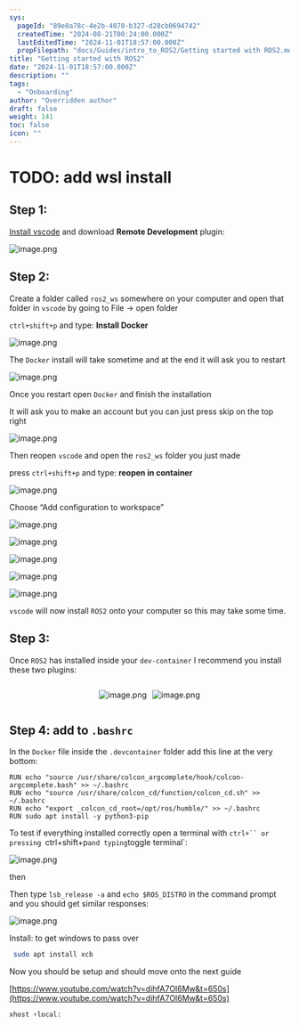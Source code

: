 ```yaml
---
sys:
  pageId: "89e0a78c-4e2b-4070-b327-d28cb0694742"
  createdTime: "2024-08-21T00:24:00.000Z"
  lastEditedTime: "2024-11-01T18:57:00.000Z"
  propFilepath: "docs/Guides/intro_to_ROS2/Getting started with ROS2.md"
title: "Getting started with ROS2"
date: "2024-11-01T18:57:00.000Z"
description: ""
tags:
  - "Onboarding"
author: "Overridden author"
draft: false
weight: 141
toc: false
icon: ""
---
```


# TODO: add wsl install

## Step 1:

[Install vscode](https://code.visualstudio.com/download) and download **Remote Development** plugin:

![image.png](https://prod-files-secure.s3.us-west-2.amazonaws.com/d518164a-d88e-44d1-a4ee-3adb3bd8bce0/efb52993-1881-4a40-b95e-6f020334f022/image.png?X-Amz-Algorithm=AWS4-HMAC-SHA256&X-Amz-Content-Sha256=UNSIGNED-PAYLOAD&X-Amz-Credential=ASIAZI2LB4664KLXTI2H%2F20250507%2Fus-west-2%2Fs3%2Faws4_request&X-Amz-Date=20250507T022633Z&X-Amz-Expires=3600&X-Amz-Security-Token=IQoJb3JpZ2luX2VjEKr%2F%2F%2F%2F%2F%2F%2F%2F%2F%2FwEaCXVzLXdlc3QtMiJHMEUCIEIYxwnrufT%2BEHNx%2Fume%2Blata7xGNBfXsjsK6DGYfVlWAiEA74ZIAAtf9vHndzyPwA3sF1oh%2BNmXuvkvlPNYtcuvXIsq%2FwMIUxAAGgw2Mzc0MjMxODM4MDUiDJAUTqkXL9VC0c%2FgdCrcA15LVa%2FOIF9Jtbyb%2FLH9%2FWtbpwencYn3cJhn8MDUwdH18H73GK9ba4ZLUgEGOF%2BiJqPBy82i2TTpRG2b%2B2CipRlO11chh9hAoCuH5v0rT3sXHkeyJ2mqHHWcweCQu9SIc%2BnOLZEEhckAEFJ9pHfRuEtU3z1tYO8oy%2BEixnqLYBPUzuyueuxyg7Poc9qMUUnQq4qGnsfrWVbFIeshwENMBUAY5bdtPYESMu86jvsf8uwg0JvM1ma6ugEFzb9zU%2FO40ibBTw6mZGG7pr3kem3KajLVH%2B3v9818Wm%2B03QZwnseyueCAp6MV%2Bt2%2B0neQ8Q%2BeUELmex2PeW7ogLssqQyVkTKMxCv2xrtduCv9%2Fm%2B4Do%2BNaVvi4zGtATbk9baa3MryJmVQ3U0vNMC5d8ayL5Vq8dqRaaxfmSo4bFAGCdQBw6y%2F29%2BPR85S2w89yPlqaDjHfEN8Ia0z%2F5Dw7LTz6veuo%2F2jrqN5q3dRKwpPZEp%2Fg0BJukCbKBcoWIW8ceVogHDK6%2FBx1JGgAY%2BQdsQyKjfn6woQbmDZ%2BkMwcNe239oM3I9TUBV%2FUobPkI%2B0w1U9CyVfoAlC%2F12gaxIBSqPWGEBdKdbdhupjnxBunUh3ptWq0PAgMDMkRmPo7PAc4SFxMJr56sAGOqUBy%2FdC3u%2Fs3GHXIrHQZXRrdgdkf%2FjE%2FrD%2BI5gHGBzay0H7MES6AuX%2F%2F5aQ%2B1EjDQ7QkSa5MH66GwWiejOnclcuLJsSWPBM3slM0KHO1P83Rizj2%2BLUhbycOoMStDDz%2B8oINPIwR0ex76YfFTccF7lmolQdwLuD6ikC9dk2NeqdATCYoz%2F9bgYOKidPMx7RnXfV5aOFV1yFc%2BG2dIwArf8NfisL%2FIyL&X-Amz-Signature=0697a6b944b2afbdc49fd1590c8b0de5cbda9c40bc4585088f17aa416a5668bf&X-Amz-SignedHeaders=host&x-id=GetObject)

## Step 2:

Create a folder called `ros2_ws` somewhere on your computer and open that folder in `vscode` by going to File → open folder 

`ctrl+shift+p` and type: **Install Docker**

![image.png](https://prod-files-secure.s3.us-west-2.amazonaws.com/d518164a-d88e-44d1-a4ee-3adb3bd8bce0/2269dc0e-1cd5-47ff-bceb-c04ad9b2eab0/image.png?X-Amz-Algorithm=AWS4-HMAC-SHA256&X-Amz-Content-Sha256=UNSIGNED-PAYLOAD&X-Amz-Credential=ASIAZI2LB4664KLXTI2H%2F20250507%2Fus-west-2%2Fs3%2Faws4_request&X-Amz-Date=20250507T022633Z&X-Amz-Expires=3600&X-Amz-Security-Token=IQoJb3JpZ2luX2VjEKr%2F%2F%2F%2F%2F%2F%2F%2F%2F%2FwEaCXVzLXdlc3QtMiJHMEUCIEIYxwnrufT%2BEHNx%2Fume%2Blata7xGNBfXsjsK6DGYfVlWAiEA74ZIAAtf9vHndzyPwA3sF1oh%2BNmXuvkvlPNYtcuvXIsq%2FwMIUxAAGgw2Mzc0MjMxODM4MDUiDJAUTqkXL9VC0c%2FgdCrcA15LVa%2FOIF9Jtbyb%2FLH9%2FWtbpwencYn3cJhn8MDUwdH18H73GK9ba4ZLUgEGOF%2BiJqPBy82i2TTpRG2b%2B2CipRlO11chh9hAoCuH5v0rT3sXHkeyJ2mqHHWcweCQu9SIc%2BnOLZEEhckAEFJ9pHfRuEtU3z1tYO8oy%2BEixnqLYBPUzuyueuxyg7Poc9qMUUnQq4qGnsfrWVbFIeshwENMBUAY5bdtPYESMu86jvsf8uwg0JvM1ma6ugEFzb9zU%2FO40ibBTw6mZGG7pr3kem3KajLVH%2B3v9818Wm%2B03QZwnseyueCAp6MV%2Bt2%2B0neQ8Q%2BeUELmex2PeW7ogLssqQyVkTKMxCv2xrtduCv9%2Fm%2B4Do%2BNaVvi4zGtATbk9baa3MryJmVQ3U0vNMC5d8ayL5Vq8dqRaaxfmSo4bFAGCdQBw6y%2F29%2BPR85S2w89yPlqaDjHfEN8Ia0z%2F5Dw7LTz6veuo%2F2jrqN5q3dRKwpPZEp%2Fg0BJukCbKBcoWIW8ceVogHDK6%2FBx1JGgAY%2BQdsQyKjfn6woQbmDZ%2BkMwcNe239oM3I9TUBV%2FUobPkI%2B0w1U9CyVfoAlC%2F12gaxIBSqPWGEBdKdbdhupjnxBunUh3ptWq0PAgMDMkRmPo7PAc4SFxMJr56sAGOqUBy%2FdC3u%2Fs3GHXIrHQZXRrdgdkf%2FjE%2FrD%2BI5gHGBzay0H7MES6AuX%2F%2F5aQ%2B1EjDQ7QkSa5MH66GwWiejOnclcuLJsSWPBM3slM0KHO1P83Rizj2%2BLUhbycOoMStDDz%2B8oINPIwR0ex76YfFTccF7lmolQdwLuD6ikC9dk2NeqdATCYoz%2F9bgYOKidPMx7RnXfV5aOFV1yFc%2BG2dIwArf8NfisL%2FIyL&X-Amz-Signature=bfc2eab04cfb3f3baebec396c9f42743e0455203422e8648bdda837bcfb29a1d&X-Amz-SignedHeaders=host&x-id=GetObject)

The `Docker` install will take sometime and at the end it will ask you to restart

![image.png](https://prod-files-secure.s3.us-west-2.amazonaws.com/d518164a-d88e-44d1-a4ee-3adb3bd8bce0/ed233f78-be33-4b1f-b89c-9c346c0e961e/image.png?X-Amz-Algorithm=AWS4-HMAC-SHA256&X-Amz-Content-Sha256=UNSIGNED-PAYLOAD&X-Amz-Credential=ASIAZI2LB4664KLXTI2H%2F20250507%2Fus-west-2%2Fs3%2Faws4_request&X-Amz-Date=20250507T022633Z&X-Amz-Expires=3600&X-Amz-Security-Token=IQoJb3JpZ2luX2VjEKr%2F%2F%2F%2F%2F%2F%2F%2F%2F%2FwEaCXVzLXdlc3QtMiJHMEUCIEIYxwnrufT%2BEHNx%2Fume%2Blata7xGNBfXsjsK6DGYfVlWAiEA74ZIAAtf9vHndzyPwA3sF1oh%2BNmXuvkvlPNYtcuvXIsq%2FwMIUxAAGgw2Mzc0MjMxODM4MDUiDJAUTqkXL9VC0c%2FgdCrcA15LVa%2FOIF9Jtbyb%2FLH9%2FWtbpwencYn3cJhn8MDUwdH18H73GK9ba4ZLUgEGOF%2BiJqPBy82i2TTpRG2b%2B2CipRlO11chh9hAoCuH5v0rT3sXHkeyJ2mqHHWcweCQu9SIc%2BnOLZEEhckAEFJ9pHfRuEtU3z1tYO8oy%2BEixnqLYBPUzuyueuxyg7Poc9qMUUnQq4qGnsfrWVbFIeshwENMBUAY5bdtPYESMu86jvsf8uwg0JvM1ma6ugEFzb9zU%2FO40ibBTw6mZGG7pr3kem3KajLVH%2B3v9818Wm%2B03QZwnseyueCAp6MV%2Bt2%2B0neQ8Q%2BeUELmex2PeW7ogLssqQyVkTKMxCv2xrtduCv9%2Fm%2B4Do%2BNaVvi4zGtATbk9baa3MryJmVQ3U0vNMC5d8ayL5Vq8dqRaaxfmSo4bFAGCdQBw6y%2F29%2BPR85S2w89yPlqaDjHfEN8Ia0z%2F5Dw7LTz6veuo%2F2jrqN5q3dRKwpPZEp%2Fg0BJukCbKBcoWIW8ceVogHDK6%2FBx1JGgAY%2BQdsQyKjfn6woQbmDZ%2BkMwcNe239oM3I9TUBV%2FUobPkI%2B0w1U9CyVfoAlC%2F12gaxIBSqPWGEBdKdbdhupjnxBunUh3ptWq0PAgMDMkRmPo7PAc4SFxMJr56sAGOqUBy%2FdC3u%2Fs3GHXIrHQZXRrdgdkf%2FjE%2FrD%2BI5gHGBzay0H7MES6AuX%2F%2F5aQ%2B1EjDQ7QkSa5MH66GwWiejOnclcuLJsSWPBM3slM0KHO1P83Rizj2%2BLUhbycOoMStDDz%2B8oINPIwR0ex76YfFTccF7lmolQdwLuD6ikC9dk2NeqdATCYoz%2F9bgYOKidPMx7RnXfV5aOFV1yFc%2BG2dIwArf8NfisL%2FIyL&X-Amz-Signature=3fe70a5e3bc7fb80d784cf788c86aff13f4b5895f9ae4e00de159316ba42fb32&X-Amz-SignedHeaders=host&x-id=GetObject)

Once you restart open `Docker` and finish the installation

It will ask you to make an account but you can just press skip on the top right

![image.png](https://prod-files-secure.s3.us-west-2.amazonaws.com/d518164a-d88e-44d1-a4ee-3adb3bd8bce0/21010ad9-1659-4fd9-9f59-9932a09b2a3d/image.png?X-Amz-Algorithm=AWS4-HMAC-SHA256&X-Amz-Content-Sha256=UNSIGNED-PAYLOAD&X-Amz-Credential=ASIAZI2LB4664KLXTI2H%2F20250507%2Fus-west-2%2Fs3%2Faws4_request&X-Amz-Date=20250507T022633Z&X-Amz-Expires=3600&X-Amz-Security-Token=IQoJb3JpZ2luX2VjEKr%2F%2F%2F%2F%2F%2F%2F%2F%2F%2FwEaCXVzLXdlc3QtMiJHMEUCIEIYxwnrufT%2BEHNx%2Fume%2Blata7xGNBfXsjsK6DGYfVlWAiEA74ZIAAtf9vHndzyPwA3sF1oh%2BNmXuvkvlPNYtcuvXIsq%2FwMIUxAAGgw2Mzc0MjMxODM4MDUiDJAUTqkXL9VC0c%2FgdCrcA15LVa%2FOIF9Jtbyb%2FLH9%2FWtbpwencYn3cJhn8MDUwdH18H73GK9ba4ZLUgEGOF%2BiJqPBy82i2TTpRG2b%2B2CipRlO11chh9hAoCuH5v0rT3sXHkeyJ2mqHHWcweCQu9SIc%2BnOLZEEhckAEFJ9pHfRuEtU3z1tYO8oy%2BEixnqLYBPUzuyueuxyg7Poc9qMUUnQq4qGnsfrWVbFIeshwENMBUAY5bdtPYESMu86jvsf8uwg0JvM1ma6ugEFzb9zU%2FO40ibBTw6mZGG7pr3kem3KajLVH%2B3v9818Wm%2B03QZwnseyueCAp6MV%2Bt2%2B0neQ8Q%2BeUELmex2PeW7ogLssqQyVkTKMxCv2xrtduCv9%2Fm%2B4Do%2BNaVvi4zGtATbk9baa3MryJmVQ3U0vNMC5d8ayL5Vq8dqRaaxfmSo4bFAGCdQBw6y%2F29%2BPR85S2w89yPlqaDjHfEN8Ia0z%2F5Dw7LTz6veuo%2F2jrqN5q3dRKwpPZEp%2Fg0BJukCbKBcoWIW8ceVogHDK6%2FBx1JGgAY%2BQdsQyKjfn6woQbmDZ%2BkMwcNe239oM3I9TUBV%2FUobPkI%2B0w1U9CyVfoAlC%2F12gaxIBSqPWGEBdKdbdhupjnxBunUh3ptWq0PAgMDMkRmPo7PAc4SFxMJr56sAGOqUBy%2FdC3u%2Fs3GHXIrHQZXRrdgdkf%2FjE%2FrD%2BI5gHGBzay0H7MES6AuX%2F%2F5aQ%2B1EjDQ7QkSa5MH66GwWiejOnclcuLJsSWPBM3slM0KHO1P83Rizj2%2BLUhbycOoMStDDz%2B8oINPIwR0ex76YfFTccF7lmolQdwLuD6ikC9dk2NeqdATCYoz%2F9bgYOKidPMx7RnXfV5aOFV1yFc%2BG2dIwArf8NfisL%2FIyL&X-Amz-Signature=bd644c47d06129c49f537cf3865ea42586b849dd79f8eb8963a7e5ab3af95c63&X-Amz-SignedHeaders=host&x-id=GetObject)

Then reopen `vscode` and open the `ros2_ws` folder you just made

press `ctrl+shift+p` and type: **reopen in container**

![image.png](https://prod-files-secure.s3.us-west-2.amazonaws.com/d518164a-d88e-44d1-a4ee-3adb3bd8bce0/4e93b8c2-41ad-488c-8095-c74205196118/image.png?X-Amz-Algorithm=AWS4-HMAC-SHA256&X-Amz-Content-Sha256=UNSIGNED-PAYLOAD&X-Amz-Credential=ASIAZI2LB4664KLXTI2H%2F20250507%2Fus-west-2%2Fs3%2Faws4_request&X-Amz-Date=20250507T022633Z&X-Amz-Expires=3600&X-Amz-Security-Token=IQoJb3JpZ2luX2VjEKr%2F%2F%2F%2F%2F%2F%2F%2F%2F%2FwEaCXVzLXdlc3QtMiJHMEUCIEIYxwnrufT%2BEHNx%2Fume%2Blata7xGNBfXsjsK6DGYfVlWAiEA74ZIAAtf9vHndzyPwA3sF1oh%2BNmXuvkvlPNYtcuvXIsq%2FwMIUxAAGgw2Mzc0MjMxODM4MDUiDJAUTqkXL9VC0c%2FgdCrcA15LVa%2FOIF9Jtbyb%2FLH9%2FWtbpwencYn3cJhn8MDUwdH18H73GK9ba4ZLUgEGOF%2BiJqPBy82i2TTpRG2b%2B2CipRlO11chh9hAoCuH5v0rT3sXHkeyJ2mqHHWcweCQu9SIc%2BnOLZEEhckAEFJ9pHfRuEtU3z1tYO8oy%2BEixnqLYBPUzuyueuxyg7Poc9qMUUnQq4qGnsfrWVbFIeshwENMBUAY5bdtPYESMu86jvsf8uwg0JvM1ma6ugEFzb9zU%2FO40ibBTw6mZGG7pr3kem3KajLVH%2B3v9818Wm%2B03QZwnseyueCAp6MV%2Bt2%2B0neQ8Q%2BeUELmex2PeW7ogLssqQyVkTKMxCv2xrtduCv9%2Fm%2B4Do%2BNaVvi4zGtATbk9baa3MryJmVQ3U0vNMC5d8ayL5Vq8dqRaaxfmSo4bFAGCdQBw6y%2F29%2BPR85S2w89yPlqaDjHfEN8Ia0z%2F5Dw7LTz6veuo%2F2jrqN5q3dRKwpPZEp%2Fg0BJukCbKBcoWIW8ceVogHDK6%2FBx1JGgAY%2BQdsQyKjfn6woQbmDZ%2BkMwcNe239oM3I9TUBV%2FUobPkI%2B0w1U9CyVfoAlC%2F12gaxIBSqPWGEBdKdbdhupjnxBunUh3ptWq0PAgMDMkRmPo7PAc4SFxMJr56sAGOqUBy%2FdC3u%2Fs3GHXIrHQZXRrdgdkf%2FjE%2FrD%2BI5gHGBzay0H7MES6AuX%2F%2F5aQ%2B1EjDQ7QkSa5MH66GwWiejOnclcuLJsSWPBM3slM0KHO1P83Rizj2%2BLUhbycOoMStDDz%2B8oINPIwR0ex76YfFTccF7lmolQdwLuD6ikC9dk2NeqdATCYoz%2F9bgYOKidPMx7RnXfV5aOFV1yFc%2BG2dIwArf8NfisL%2FIyL&X-Amz-Signature=e8e4d5618da0eb3ab739a10322e3ddcd57f0b2e4401b62a5188ea9a7c9ee2c68&X-Amz-SignedHeaders=host&x-id=GetObject)

Choose “Add configuration to workspace”

![image.png](https://prod-files-secure.s3.us-west-2.amazonaws.com/d518164a-d88e-44d1-a4ee-3adb3bd8bce0/9560b282-5060-4989-ba37-97e7b2c22476/image.png?X-Amz-Algorithm=AWS4-HMAC-SHA256&X-Amz-Content-Sha256=UNSIGNED-PAYLOAD&X-Amz-Credential=ASIAZI2LB4664KLXTI2H%2F20250507%2Fus-west-2%2Fs3%2Faws4_request&X-Amz-Date=20250507T022633Z&X-Amz-Expires=3600&X-Amz-Security-Token=IQoJb3JpZ2luX2VjEKr%2F%2F%2F%2F%2F%2F%2F%2F%2F%2FwEaCXVzLXdlc3QtMiJHMEUCIEIYxwnrufT%2BEHNx%2Fume%2Blata7xGNBfXsjsK6DGYfVlWAiEA74ZIAAtf9vHndzyPwA3sF1oh%2BNmXuvkvlPNYtcuvXIsq%2FwMIUxAAGgw2Mzc0MjMxODM4MDUiDJAUTqkXL9VC0c%2FgdCrcA15LVa%2FOIF9Jtbyb%2FLH9%2FWtbpwencYn3cJhn8MDUwdH18H73GK9ba4ZLUgEGOF%2BiJqPBy82i2TTpRG2b%2B2CipRlO11chh9hAoCuH5v0rT3sXHkeyJ2mqHHWcweCQu9SIc%2BnOLZEEhckAEFJ9pHfRuEtU3z1tYO8oy%2BEixnqLYBPUzuyueuxyg7Poc9qMUUnQq4qGnsfrWVbFIeshwENMBUAY5bdtPYESMu86jvsf8uwg0JvM1ma6ugEFzb9zU%2FO40ibBTw6mZGG7pr3kem3KajLVH%2B3v9818Wm%2B03QZwnseyueCAp6MV%2Bt2%2B0neQ8Q%2BeUELmex2PeW7ogLssqQyVkTKMxCv2xrtduCv9%2Fm%2B4Do%2BNaVvi4zGtATbk9baa3MryJmVQ3U0vNMC5d8ayL5Vq8dqRaaxfmSo4bFAGCdQBw6y%2F29%2BPR85S2w89yPlqaDjHfEN8Ia0z%2F5Dw7LTz6veuo%2F2jrqN5q3dRKwpPZEp%2Fg0BJukCbKBcoWIW8ceVogHDK6%2FBx1JGgAY%2BQdsQyKjfn6woQbmDZ%2BkMwcNe239oM3I9TUBV%2FUobPkI%2B0w1U9CyVfoAlC%2F12gaxIBSqPWGEBdKdbdhupjnxBunUh3ptWq0PAgMDMkRmPo7PAc4SFxMJr56sAGOqUBy%2FdC3u%2Fs3GHXIrHQZXRrdgdkf%2FjE%2FrD%2BI5gHGBzay0H7MES6AuX%2F%2F5aQ%2B1EjDQ7QkSa5MH66GwWiejOnclcuLJsSWPBM3slM0KHO1P83Rizj2%2BLUhbycOoMStDDz%2B8oINPIwR0ex76YfFTccF7lmolQdwLuD6ikC9dk2NeqdATCYoz%2F9bgYOKidPMx7RnXfV5aOFV1yFc%2BG2dIwArf8NfisL%2FIyL&X-Amz-Signature=bbeb1deb93cb51c573c726b64bdf583d72cff90b5e5e5e78af657ca5826dfbec&X-Amz-SignedHeaders=host&x-id=GetObject)

![image.png](https://prod-files-secure.s3.us-west-2.amazonaws.com/d518164a-d88e-44d1-a4ee-3adb3bd8bce0/2ee63f81-886b-48e8-a553-dc6e5eac99e4/image.png?X-Amz-Algorithm=AWS4-HMAC-SHA256&X-Amz-Content-Sha256=UNSIGNED-PAYLOAD&X-Amz-Credential=ASIAZI2LB4664KLXTI2H%2F20250507%2Fus-west-2%2Fs3%2Faws4_request&X-Amz-Date=20250507T022633Z&X-Amz-Expires=3600&X-Amz-Security-Token=IQoJb3JpZ2luX2VjEKr%2F%2F%2F%2F%2F%2F%2F%2F%2F%2FwEaCXVzLXdlc3QtMiJHMEUCIEIYxwnrufT%2BEHNx%2Fume%2Blata7xGNBfXsjsK6DGYfVlWAiEA74ZIAAtf9vHndzyPwA3sF1oh%2BNmXuvkvlPNYtcuvXIsq%2FwMIUxAAGgw2Mzc0MjMxODM4MDUiDJAUTqkXL9VC0c%2FgdCrcA15LVa%2FOIF9Jtbyb%2FLH9%2FWtbpwencYn3cJhn8MDUwdH18H73GK9ba4ZLUgEGOF%2BiJqPBy82i2TTpRG2b%2B2CipRlO11chh9hAoCuH5v0rT3sXHkeyJ2mqHHWcweCQu9SIc%2BnOLZEEhckAEFJ9pHfRuEtU3z1tYO8oy%2BEixnqLYBPUzuyueuxyg7Poc9qMUUnQq4qGnsfrWVbFIeshwENMBUAY5bdtPYESMu86jvsf8uwg0JvM1ma6ugEFzb9zU%2FO40ibBTw6mZGG7pr3kem3KajLVH%2B3v9818Wm%2B03QZwnseyueCAp6MV%2Bt2%2B0neQ8Q%2BeUELmex2PeW7ogLssqQyVkTKMxCv2xrtduCv9%2Fm%2B4Do%2BNaVvi4zGtATbk9baa3MryJmVQ3U0vNMC5d8ayL5Vq8dqRaaxfmSo4bFAGCdQBw6y%2F29%2BPR85S2w89yPlqaDjHfEN8Ia0z%2F5Dw7LTz6veuo%2F2jrqN5q3dRKwpPZEp%2Fg0BJukCbKBcoWIW8ceVogHDK6%2FBx1JGgAY%2BQdsQyKjfn6woQbmDZ%2BkMwcNe239oM3I9TUBV%2FUobPkI%2B0w1U9CyVfoAlC%2F12gaxIBSqPWGEBdKdbdhupjnxBunUh3ptWq0PAgMDMkRmPo7PAc4SFxMJr56sAGOqUBy%2FdC3u%2Fs3GHXIrHQZXRrdgdkf%2FjE%2FrD%2BI5gHGBzay0H7MES6AuX%2F%2F5aQ%2B1EjDQ7QkSa5MH66GwWiejOnclcuLJsSWPBM3slM0KHO1P83Rizj2%2BLUhbycOoMStDDz%2B8oINPIwR0ex76YfFTccF7lmolQdwLuD6ikC9dk2NeqdATCYoz%2F9bgYOKidPMx7RnXfV5aOFV1yFc%2BG2dIwArf8NfisL%2FIyL&X-Amz-Signature=6f4aa60c006964855657bc1cdbbf0d925f5fb1b9b37b77671d46f42bb963ea08&X-Amz-SignedHeaders=host&x-id=GetObject)

![image.png](https://prod-files-secure.s3.us-west-2.amazonaws.com/d518164a-d88e-44d1-a4ee-3adb3bd8bce0/ae1580b2-b048-407e-aed9-b584224a7a04/image.png?X-Amz-Algorithm=AWS4-HMAC-SHA256&X-Amz-Content-Sha256=UNSIGNED-PAYLOAD&X-Amz-Credential=ASIAZI2LB4664KLXTI2H%2F20250507%2Fus-west-2%2Fs3%2Faws4_request&X-Amz-Date=20250507T022633Z&X-Amz-Expires=3600&X-Amz-Security-Token=IQoJb3JpZ2luX2VjEKr%2F%2F%2F%2F%2F%2F%2F%2F%2F%2FwEaCXVzLXdlc3QtMiJHMEUCIEIYxwnrufT%2BEHNx%2Fume%2Blata7xGNBfXsjsK6DGYfVlWAiEA74ZIAAtf9vHndzyPwA3sF1oh%2BNmXuvkvlPNYtcuvXIsq%2FwMIUxAAGgw2Mzc0MjMxODM4MDUiDJAUTqkXL9VC0c%2FgdCrcA15LVa%2FOIF9Jtbyb%2FLH9%2FWtbpwencYn3cJhn8MDUwdH18H73GK9ba4ZLUgEGOF%2BiJqPBy82i2TTpRG2b%2B2CipRlO11chh9hAoCuH5v0rT3sXHkeyJ2mqHHWcweCQu9SIc%2BnOLZEEhckAEFJ9pHfRuEtU3z1tYO8oy%2BEixnqLYBPUzuyueuxyg7Poc9qMUUnQq4qGnsfrWVbFIeshwENMBUAY5bdtPYESMu86jvsf8uwg0JvM1ma6ugEFzb9zU%2FO40ibBTw6mZGG7pr3kem3KajLVH%2B3v9818Wm%2B03QZwnseyueCAp6MV%2Bt2%2B0neQ8Q%2BeUELmex2PeW7ogLssqQyVkTKMxCv2xrtduCv9%2Fm%2B4Do%2BNaVvi4zGtATbk9baa3MryJmVQ3U0vNMC5d8ayL5Vq8dqRaaxfmSo4bFAGCdQBw6y%2F29%2BPR85S2w89yPlqaDjHfEN8Ia0z%2F5Dw7LTz6veuo%2F2jrqN5q3dRKwpPZEp%2Fg0BJukCbKBcoWIW8ceVogHDK6%2FBx1JGgAY%2BQdsQyKjfn6woQbmDZ%2BkMwcNe239oM3I9TUBV%2FUobPkI%2B0w1U9CyVfoAlC%2F12gaxIBSqPWGEBdKdbdhupjnxBunUh3ptWq0PAgMDMkRmPo7PAc4SFxMJr56sAGOqUBy%2FdC3u%2Fs3GHXIrHQZXRrdgdkf%2FjE%2FrD%2BI5gHGBzay0H7MES6AuX%2F%2F5aQ%2B1EjDQ7QkSa5MH66GwWiejOnclcuLJsSWPBM3slM0KHO1P83Rizj2%2BLUhbycOoMStDDz%2B8oINPIwR0ex76YfFTccF7lmolQdwLuD6ikC9dk2NeqdATCYoz%2F9bgYOKidPMx7RnXfV5aOFV1yFc%2BG2dIwArf8NfisL%2FIyL&X-Amz-Signature=63c79df38fe4ad2317f1d03048c58b886980f4eaee0364a3c2ae729e302bc1a4&X-Amz-SignedHeaders=host&x-id=GetObject)

![image.png](https://prod-files-secure.s3.us-west-2.amazonaws.com/d518164a-d88e-44d1-a4ee-3adb3bd8bce0/53255b28-f75e-430f-b9e3-c0ac8577e42b/image.png?X-Amz-Algorithm=AWS4-HMAC-SHA256&X-Amz-Content-Sha256=UNSIGNED-PAYLOAD&X-Amz-Credential=ASIAZI2LB4664KLXTI2H%2F20250507%2Fus-west-2%2Fs3%2Faws4_request&X-Amz-Date=20250507T022633Z&X-Amz-Expires=3600&X-Amz-Security-Token=IQoJb3JpZ2luX2VjEKr%2F%2F%2F%2F%2F%2F%2F%2F%2F%2FwEaCXVzLXdlc3QtMiJHMEUCIEIYxwnrufT%2BEHNx%2Fume%2Blata7xGNBfXsjsK6DGYfVlWAiEA74ZIAAtf9vHndzyPwA3sF1oh%2BNmXuvkvlPNYtcuvXIsq%2FwMIUxAAGgw2Mzc0MjMxODM4MDUiDJAUTqkXL9VC0c%2FgdCrcA15LVa%2FOIF9Jtbyb%2FLH9%2FWtbpwencYn3cJhn8MDUwdH18H73GK9ba4ZLUgEGOF%2BiJqPBy82i2TTpRG2b%2B2CipRlO11chh9hAoCuH5v0rT3sXHkeyJ2mqHHWcweCQu9SIc%2BnOLZEEhckAEFJ9pHfRuEtU3z1tYO8oy%2BEixnqLYBPUzuyueuxyg7Poc9qMUUnQq4qGnsfrWVbFIeshwENMBUAY5bdtPYESMu86jvsf8uwg0JvM1ma6ugEFzb9zU%2FO40ibBTw6mZGG7pr3kem3KajLVH%2B3v9818Wm%2B03QZwnseyueCAp6MV%2Bt2%2B0neQ8Q%2BeUELmex2PeW7ogLssqQyVkTKMxCv2xrtduCv9%2Fm%2B4Do%2BNaVvi4zGtATbk9baa3MryJmVQ3U0vNMC5d8ayL5Vq8dqRaaxfmSo4bFAGCdQBw6y%2F29%2BPR85S2w89yPlqaDjHfEN8Ia0z%2F5Dw7LTz6veuo%2F2jrqN5q3dRKwpPZEp%2Fg0BJukCbKBcoWIW8ceVogHDK6%2FBx1JGgAY%2BQdsQyKjfn6woQbmDZ%2BkMwcNe239oM3I9TUBV%2FUobPkI%2B0w1U9CyVfoAlC%2F12gaxIBSqPWGEBdKdbdhupjnxBunUh3ptWq0PAgMDMkRmPo7PAc4SFxMJr56sAGOqUBy%2FdC3u%2Fs3GHXIrHQZXRrdgdkf%2FjE%2FrD%2BI5gHGBzay0H7MES6AuX%2F%2F5aQ%2B1EjDQ7QkSa5MH66GwWiejOnclcuLJsSWPBM3slM0KHO1P83Rizj2%2BLUhbycOoMStDDz%2B8oINPIwR0ex76YfFTccF7lmolQdwLuD6ikC9dk2NeqdATCYoz%2F9bgYOKidPMx7RnXfV5aOFV1yFc%2BG2dIwArf8NfisL%2FIyL&X-Amz-Signature=3641bd75fa4c0d2c99d56e2c5fcf5140f7f2e75463c395f37a58ce9d85462256&X-Amz-SignedHeaders=host&x-id=GetObject)

![image.png](https://prod-files-secure.s3.us-west-2.amazonaws.com/d518164a-d88e-44d1-a4ee-3adb3bd8bce0/7c562767-5af9-4ffb-97d1-327bcdf4ee00/image.png?X-Amz-Algorithm=AWS4-HMAC-SHA256&X-Amz-Content-Sha256=UNSIGNED-PAYLOAD&X-Amz-Credential=ASIAZI2LB4664KLXTI2H%2F20250507%2Fus-west-2%2Fs3%2Faws4_request&X-Amz-Date=20250507T022633Z&X-Amz-Expires=3600&X-Amz-Security-Token=IQoJb3JpZ2luX2VjEKr%2F%2F%2F%2F%2F%2F%2F%2F%2F%2FwEaCXVzLXdlc3QtMiJHMEUCIEIYxwnrufT%2BEHNx%2Fume%2Blata7xGNBfXsjsK6DGYfVlWAiEA74ZIAAtf9vHndzyPwA3sF1oh%2BNmXuvkvlPNYtcuvXIsq%2FwMIUxAAGgw2Mzc0MjMxODM4MDUiDJAUTqkXL9VC0c%2FgdCrcA15LVa%2FOIF9Jtbyb%2FLH9%2FWtbpwencYn3cJhn8MDUwdH18H73GK9ba4ZLUgEGOF%2BiJqPBy82i2TTpRG2b%2B2CipRlO11chh9hAoCuH5v0rT3sXHkeyJ2mqHHWcweCQu9SIc%2BnOLZEEhckAEFJ9pHfRuEtU3z1tYO8oy%2BEixnqLYBPUzuyueuxyg7Poc9qMUUnQq4qGnsfrWVbFIeshwENMBUAY5bdtPYESMu86jvsf8uwg0JvM1ma6ugEFzb9zU%2FO40ibBTw6mZGG7pr3kem3KajLVH%2B3v9818Wm%2B03QZwnseyueCAp6MV%2Bt2%2B0neQ8Q%2BeUELmex2PeW7ogLssqQyVkTKMxCv2xrtduCv9%2Fm%2B4Do%2BNaVvi4zGtATbk9baa3MryJmVQ3U0vNMC5d8ayL5Vq8dqRaaxfmSo4bFAGCdQBw6y%2F29%2BPR85S2w89yPlqaDjHfEN8Ia0z%2F5Dw7LTz6veuo%2F2jrqN5q3dRKwpPZEp%2Fg0BJukCbKBcoWIW8ceVogHDK6%2FBx1JGgAY%2BQdsQyKjfn6woQbmDZ%2BkMwcNe239oM3I9TUBV%2FUobPkI%2B0w1U9CyVfoAlC%2F12gaxIBSqPWGEBdKdbdhupjnxBunUh3ptWq0PAgMDMkRmPo7PAc4SFxMJr56sAGOqUBy%2FdC3u%2Fs3GHXIrHQZXRrdgdkf%2FjE%2FrD%2BI5gHGBzay0H7MES6AuX%2F%2F5aQ%2B1EjDQ7QkSa5MH66GwWiejOnclcuLJsSWPBM3slM0KHO1P83Rizj2%2BLUhbycOoMStDDz%2B8oINPIwR0ex76YfFTccF7lmolQdwLuD6ikC9dk2NeqdATCYoz%2F9bgYOKidPMx7RnXfV5aOFV1yFc%2BG2dIwArf8NfisL%2FIyL&X-Amz-Signature=04ffe7c60da06ebfce02d30e978863cda99c8bf7271df796b16dfdd5000794be&X-Amz-SignedHeaders=host&x-id=GetObject)

`vscode` will now install `ROS2` onto your computer so this may take some time.

## Step 3:

Once `ROS2` has installed inside your `dev-container` I recommend you install these two plugins:

<div style="display: flex;flex-direction: row; column-gap:10px; max-width: 630px;justify-content: center;">
<div>

![image.png](https://prod-files-secure.s3.us-west-2.amazonaws.com/d518164a-d88e-44d1-a4ee-3adb3bd8bce0/3fc3d550-5a54-4ba1-ba6b-faa01cdb7369/image.png?X-Amz-Algorithm=AWS4-HMAC-SHA256&X-Amz-Content-Sha256=UNSIGNED-PAYLOAD&X-Amz-Credential=ASIAZI2LB46632YE4VLB%2F20250507%2Fus-west-2%2Fs3%2Faws4_request&X-Amz-Date=20250507T022637Z&X-Amz-Expires=3600&X-Amz-Security-Token=IQoJb3JpZ2luX2VjEKr%2F%2F%2F%2F%2F%2F%2F%2F%2F%2FwEaCXVzLXdlc3QtMiJHMEUCIHd6wDkkzBvZHe57BI0KBqPQz0EbKqc5dqlBs4b%2FC9A0AiEA0xJ1JXFwQZcYyvQMCpeh%2FoB%2BxE83hW%2FyIJWj0LmGT2oq%2FwMIUxAAGgw2Mzc0MjMxODM4MDUiDA%2FkjyjBiwUvA8HXGyrcA1wLgxjjA0O%2BsKRuybKzM73rYNaVhrq%2BQdwMX8CDDvWskJA4kTfnORdqd3SCy7jNpLDe7xmOG%2FaMqibcxZswTrUe5OPwcDTaljZKvMdXBiM6q5lDC9WXGZNE01FZ9HCjY4W4mPjd4fNqwOjP50KTKsMgJrqCTAXlhzfvCK4XcSjFTCCTQ1w768ZxlsejdJrksmHqnF5xDl%2Fom834XdE85OG5xJMQd9HZkeri5Tkxm3xDAini5kV67tDddslQ6arSzXcUwBi%2FwryTR%2BvM3v0Lw4l1ybm0dDUTZ19Wn1cIn9cxdWl00A%2B3Ab9xvZ%2FrUDps%2Beg6BAdsvh%2BF7BNWK8HiMe1ztKCtUyLtryaC6LCxaKs2CpZ4PClDaNnVl9kqDwNO9TwX44DkifFJaHSnMkVgA9Bs%2FPdjMrRPiLsKluAs8Lb8or0bxcC4lbDvp3N8KaTXzy9GqLYquR8iRfXdc%2Bdowm46L6NIeHk9IFv19%2BY%2BHUiuW0s8kaw4bAxqVDk9zN%2FfhWeWlt4eHiN5HEH9U8NAbh63ndIkyyqGJHCIf6HIfQ2SAfrXIxUTXF0MjD4htsuXBXa1OrbPS26Soi2Mz8X2Zfdy9oo10hLli9m1TQFGePAshiv2tN2Ii6BGRoEFMI746sAGOqUBDSgTkKN5ifIzuGDeY7pR5%2F9q6cQgJZNbqmraOEadSOG3yA6CeJvJtkhEI%2Fff%2F7LzQ0Y9aBNgaYwCtfj7L%2FbdsN6FVDAzmASI%2FIS5d14AteKu1ovLw0hYHkdx2Or%2BQ13uSWmgYDCh6AG0laVNah1Xc5dljQ23axbq3IHItS6jPaRNKgVJgdOI8aDoB2hhnJEGOZeRgcDB6wNvdCJ58jFJ%2BDT9TtUB&X-Amz-Signature=9e6d895db7b74b6d42bfea435090346f93ae023904dc3678e0d2c36fcab4a1ae&X-Amz-SignedHeaders=host&x-id=GetObject)

</div>
<div>

![image.png](https://prod-files-secure.s3.us-west-2.amazonaws.com/d518164a-d88e-44d1-a4ee-3adb3bd8bce0/d994cc66-13c2-4093-a5a3-f84cf4601a82/image.png?X-Amz-Algorithm=AWS4-HMAC-SHA256&X-Amz-Content-Sha256=UNSIGNED-PAYLOAD&X-Amz-Credential=ASIAZI2LB4662YNVJ7GU%2F20250507%2Fus-west-2%2Fs3%2Faws4_request&X-Amz-Date=20250507T022637Z&X-Amz-Expires=3600&X-Amz-Security-Token=IQoJb3JpZ2luX2VjEKr%2F%2F%2F%2F%2F%2F%2F%2F%2F%2FwEaCXVzLXdlc3QtMiJHMEUCIE6y8cRfnT3GsObUhiZWTUy%2FamAUiMmXmOtgIRPQG1sxAiEA1ithoaGxsGHb491%2Fg%2FaKMLnjE6NnC054QBr6HqjWQh4q%2FwMIUxAAGgw2Mzc0MjMxODM4MDUiDM1pNNJx4H%2FMqyV2%2FCrcA%2BuiNp5rVrkc2x5KsWa6cXs%2Fwg%2F%2FShfrQ1dcW4Pl2Kc09AHMZT5o9JCYQ%2BHFTjZXLGqmVR7yx%2FAzm75LcE3bst%2BBhY9NWyTabhyuFsJj%2BrDH%2FcoKu2Nh6gu5f60E%2F10EdfT%2FSoljGKn1woPClHUGfEansmbgJNHCWn8yyxjXI7PIAvu5J88N8%2FAupXvre8mz5Qqf40yVA%2FcA5TS3foCvvvyltvcGohXY3FRYxIc88hPkMn6vz32aKhhHb%2FVzr6Ayqa8kMSHI%2BZ3I6cKuj16d5iEiFeTaIBcqt6nj3nj14vyh7r2KKQoybXvIibJBuCxhBOz601qwuclpeaEwMXaldQoRzj0UeujkH88mJBr1QW46gInl%2FLUWVxfBrcFhh4fZZHVGpHnHHFuS8%2F%2BPV6%2FCz7r8%2FAv5FHKOoGFRuSgULZb7V8OxqejPxin4OWevDL%2Fm%2BMm49e7jYTxgovuIe2Xp79GCcB70NjnUISBNCLxhsN6N%2Bv5gcn3fZnOaJhPORFTDLSZZLSEkFuLm0OtfEOWCf0bdXAXCvLSTfd2ryqLFPjoFOZ0rmF37XHYT27%2F1gibGJGYGX5So2OeEdVrJY6Vm%2FvGzGgz79cFCLVe1EZ56T524aWssYKPrQ1CiM9pFMPj46sAGOqUB4GHGHaEvCjOZ4ziqectExo41MZgJAkiMwWTcsWgleYenA3kwhrzb2dVZrNMUEPVRWvm8AP15Pkdp4UxnAcDfMFFXFqjMm9y80MjoDXMhwJjTSCD7ZbXFAzEAqNRLJfPomvQqkvcYeUt5DE4Y20dJX075WoW9KVe3W1X6VqSRNLFCruzplxkMZAxkKwEillrrB3p4%2Fg04KuSz0UCyQ2VH0UUcEUgz&X-Amz-Signature=6592ad5fb59e8ecd17e2064009f5cbc2a5c002898e5ea8038f1ceca92e6fadae&X-Amz-SignedHeaders=host&x-id=GetObject)

</div>
</div>

## Step 4: add to `.bashrc`

In the `Docker` file inside the `.devcontainer` folder add this line at the very bottom: 

```docker
RUN echo "source /usr/share/colcon_argcomplete/hook/colcon-argcomplete.bash" >> ~/.bashrc
RUN echo "source /usr/share/colcon_cd/function/colcon_cd.sh" >> ~/.bashrc
RUN echo "export _colcon_cd_root=/opt/ros/humble/" >> ~/.bashrc
RUN sudo apt install -y python3-pip 
```

To test if everything installed correctly open a terminal with `ctrl+`` or pressing `ctrl+shift+p` and typing `toggle terminal`:

![image.png](https://prod-files-secure.s3.us-west-2.amazonaws.com/d518164a-d88e-44d1-a4ee-3adb3bd8bce0/6a4943d8-b04e-4c02-9a58-775f3384d1a5/image.png?X-Amz-Algorithm=AWS4-HMAC-SHA256&X-Amz-Content-Sha256=UNSIGNED-PAYLOAD&X-Amz-Credential=ASIAZI2LB4664KLXTI2H%2F20250507%2Fus-west-2%2Fs3%2Faws4_request&X-Amz-Date=20250507T022633Z&X-Amz-Expires=3600&X-Amz-Security-Token=IQoJb3JpZ2luX2VjEKr%2F%2F%2F%2F%2F%2F%2F%2F%2F%2FwEaCXVzLXdlc3QtMiJHMEUCIEIYxwnrufT%2BEHNx%2Fume%2Blata7xGNBfXsjsK6DGYfVlWAiEA74ZIAAtf9vHndzyPwA3sF1oh%2BNmXuvkvlPNYtcuvXIsq%2FwMIUxAAGgw2Mzc0MjMxODM4MDUiDJAUTqkXL9VC0c%2FgdCrcA15LVa%2FOIF9Jtbyb%2FLH9%2FWtbpwencYn3cJhn8MDUwdH18H73GK9ba4ZLUgEGOF%2BiJqPBy82i2TTpRG2b%2B2CipRlO11chh9hAoCuH5v0rT3sXHkeyJ2mqHHWcweCQu9SIc%2BnOLZEEhckAEFJ9pHfRuEtU3z1tYO8oy%2BEixnqLYBPUzuyueuxyg7Poc9qMUUnQq4qGnsfrWVbFIeshwENMBUAY5bdtPYESMu86jvsf8uwg0JvM1ma6ugEFzb9zU%2FO40ibBTw6mZGG7pr3kem3KajLVH%2B3v9818Wm%2B03QZwnseyueCAp6MV%2Bt2%2B0neQ8Q%2BeUELmex2PeW7ogLssqQyVkTKMxCv2xrtduCv9%2Fm%2B4Do%2BNaVvi4zGtATbk9baa3MryJmVQ3U0vNMC5d8ayL5Vq8dqRaaxfmSo4bFAGCdQBw6y%2F29%2BPR85S2w89yPlqaDjHfEN8Ia0z%2F5Dw7LTz6veuo%2F2jrqN5q3dRKwpPZEp%2Fg0BJukCbKBcoWIW8ceVogHDK6%2FBx1JGgAY%2BQdsQyKjfn6woQbmDZ%2BkMwcNe239oM3I9TUBV%2FUobPkI%2B0w1U9CyVfoAlC%2F12gaxIBSqPWGEBdKdbdhupjnxBunUh3ptWq0PAgMDMkRmPo7PAc4SFxMJr56sAGOqUBy%2FdC3u%2Fs3GHXIrHQZXRrdgdkf%2FjE%2FrD%2BI5gHGBzay0H7MES6AuX%2F%2F5aQ%2B1EjDQ7QkSa5MH66GwWiejOnclcuLJsSWPBM3slM0KHO1P83Rizj2%2BLUhbycOoMStDDz%2B8oINPIwR0ex76YfFTccF7lmolQdwLuD6ikC9dk2NeqdATCYoz%2F9bgYOKidPMx7RnXfV5aOFV1yFc%2BG2dIwArf8NfisL%2FIyL&X-Amz-Signature=7a501821847337ffedc3c4aa3f396de58bf84ef01c5d2dbcdf3a3ae83ee9f037&X-Amz-SignedHeaders=host&x-id=GetObject)

then 

Then type `lsb_release -a` and `echo $ROS_DISTRO` in the command prompt and you should get similar responses:

![image.png](https://prod-files-secure.s3.us-west-2.amazonaws.com/d518164a-d88e-44d1-a4ee-3adb3bd8bce0/3e635dec-a805-4e85-8b9e-d000e5b71a4e/image.png?X-Amz-Algorithm=AWS4-HMAC-SHA256&X-Amz-Content-Sha256=UNSIGNED-PAYLOAD&X-Amz-Credential=ASIAZI2LB4664KLXTI2H%2F20250507%2Fus-west-2%2Fs3%2Faws4_request&X-Amz-Date=20250507T022633Z&X-Amz-Expires=3600&X-Amz-Security-Token=IQoJb3JpZ2luX2VjEKr%2F%2F%2F%2F%2F%2F%2F%2F%2F%2FwEaCXVzLXdlc3QtMiJHMEUCIEIYxwnrufT%2BEHNx%2Fume%2Blata7xGNBfXsjsK6DGYfVlWAiEA74ZIAAtf9vHndzyPwA3sF1oh%2BNmXuvkvlPNYtcuvXIsq%2FwMIUxAAGgw2Mzc0MjMxODM4MDUiDJAUTqkXL9VC0c%2FgdCrcA15LVa%2FOIF9Jtbyb%2FLH9%2FWtbpwencYn3cJhn8MDUwdH18H73GK9ba4ZLUgEGOF%2BiJqPBy82i2TTpRG2b%2B2CipRlO11chh9hAoCuH5v0rT3sXHkeyJ2mqHHWcweCQu9SIc%2BnOLZEEhckAEFJ9pHfRuEtU3z1tYO8oy%2BEixnqLYBPUzuyueuxyg7Poc9qMUUnQq4qGnsfrWVbFIeshwENMBUAY5bdtPYESMu86jvsf8uwg0JvM1ma6ugEFzb9zU%2FO40ibBTw6mZGG7pr3kem3KajLVH%2B3v9818Wm%2B03QZwnseyueCAp6MV%2Bt2%2B0neQ8Q%2BeUELmex2PeW7ogLssqQyVkTKMxCv2xrtduCv9%2Fm%2B4Do%2BNaVvi4zGtATbk9baa3MryJmVQ3U0vNMC5d8ayL5Vq8dqRaaxfmSo4bFAGCdQBw6y%2F29%2BPR85S2w89yPlqaDjHfEN8Ia0z%2F5Dw7LTz6veuo%2F2jrqN5q3dRKwpPZEp%2Fg0BJukCbKBcoWIW8ceVogHDK6%2FBx1JGgAY%2BQdsQyKjfn6woQbmDZ%2BkMwcNe239oM3I9TUBV%2FUobPkI%2B0w1U9CyVfoAlC%2F12gaxIBSqPWGEBdKdbdhupjnxBunUh3ptWq0PAgMDMkRmPo7PAc4SFxMJr56sAGOqUBy%2FdC3u%2Fs3GHXIrHQZXRrdgdkf%2FjE%2FrD%2BI5gHGBzay0H7MES6AuX%2F%2F5aQ%2B1EjDQ7QkSa5MH66GwWiejOnclcuLJsSWPBM3slM0KHO1P83Rizj2%2BLUhbycOoMStDDz%2B8oINPIwR0ex76YfFTccF7lmolQdwLuD6ikC9dk2NeqdATCYoz%2F9bgYOKidPMx7RnXfV5aOFV1yFc%2BG2dIwArf8NfisL%2FIyL&X-Amz-Signature=28eac842a0d3239863f932f4fe5032d937cfa1ff8685085e000f5522b177a5c5&X-Amz-SignedHeaders=host&x-id=GetObject)

Install:  to get windows to pass over

```bash
 sudo apt install xcb
```

Now you should be setup and should move onto the next guide 

[https://www.youtube.com/watch?v=dihfA7Ol6Mw&t=650s](https://www.youtube.com/watch?v=dihfA7Ol6Mw&t=650s)

```python
xhost +local:
```
